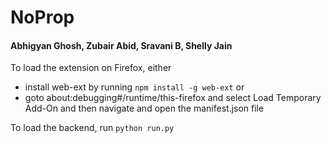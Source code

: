 # NoProp

#### Abhigyan Ghosh, Zubair Abid, Sravani B, Shelly Jain

To load the extension on Firefox, either

- install web-ext by running `npm install -g web-ext` or
- goto about:debugging#/runtime/this-firefox and select Load Temporary Add-On and then navigate and open the manifest.json file

To load the backend, run `python run.py`
